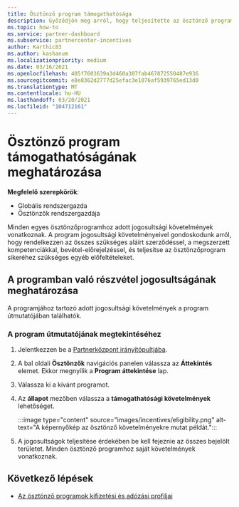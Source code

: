 ```yaml
---
title: Ösztönző program támogathatósága
description: Győződjön meg arról, hogy teljesítette az ösztönző program támogathatósági követelményeit. Ez a folyamat az alkalmazási útmutatóban való megfelelőség ellenőrzését is magában foglalja.
ms.topic: how-to
ms.service: partner-dashboard
ms.subservice: partnercenter-incentives
author: Karthic83
ms.author: kashanum
ms.localizationpriority: medium
ms.date: 03/16/2021
ms.openlocfilehash: 405f7603639a3d460a307fab467872550487e936
ms.sourcegitcommit: e8e8362d2777d25efac3e1076af5939765ed13d0
ms.translationtype: MT
ms.contentlocale: hu-HU
ms.lasthandoff: 03/20/2021
ms.locfileid: "104712161"
---
```

# <a name="determine-your-incentives-program-eligibility"></a>Ösztönző program támogathatóságának meghatározása

**Megfelelő szerepkörök**:

- Globális rendszergazda
- Ösztönzők rendszergazdája

 Minden egyes ösztönzőprogramhoz adott jogosultsági követelmények vonatkoznak. A program jogosultsági követelményeivel gondoskodunk arról, hogy rendelkezzen az összes szükséges aláírt szerződéssel, a megszerzett kompetenciákkal, bevétel-előrejelzéssel, és teljesítse az ösztönzőprogram sikeréhez szükséges egyéb előfeltételeket.

## <a name="determining-your-program-eligibility"></a>A programban való részvétel jogosultságának meghatározása

A programjához tartozó adott jogosultsági követelmények a program útmutatójában találhatók. 

### <a name="to-see-your-program-guide"></a>A program útmutatójának megtekintéséhez

1. Jelentkezzen be a [Partnerközpont irányítópultjába](https://partner.microsoft.com/dashboard/).

2. A bal oldali **Ösztönzők** navigációs panelen válassza az **Áttekintés** elemet. Ekkor megnyílik a **Program áttekintése** lap.

3. Válassza ki a kívánt programot.

4. Az **állapot** mezőben válassza a **támogathatósági követelmények** lehetőséget.

   :::image type="content" source="images/incentives/eligibility.png" alt-text="A képernyőkép az ösztönző követelményekre mutat példát.":::

5. A jogosultságok teljesítése érdekében be kell fejeznie az összes bejelölt területet. Minden ösztönző programhoz saját követelmények vonatkoznak.

## <a name="next-steps"></a>Következő lépések

- [Az ösztönző programok kifizetési és adózási profiljai](incentives-create-and-manage-your-payout-and-tax-profiles.md)
